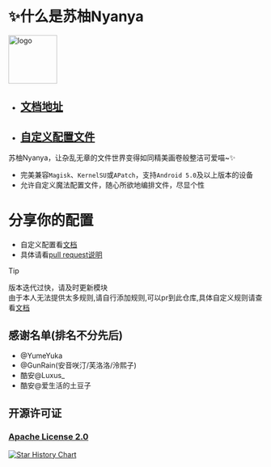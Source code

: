 # ✨什么是苏柚Nyanya

<img src="https://suu.ad.200ok.work/刻晴.png" style="width: 96px;" alt="logo">

* ## [文档地址](https://suu.ad.200ok.work)

* ## [自定义配置文件](https://suu.ad.200ok.work/config/)

苏柚Nyanya，让杂乱无章的文件世界变得如同精美画卷般整洁可爱喵~✨

* 完美兼容`Magisk`、`KernelSU`或`APatch`，支持`Android 5.0`及以上版本的设备
* 允许自定义魔法配置文件，随心所欲地编排文件，尽显个性

# 分享你的配置
* 自定义配置看[文档](https://suu.ad.200ok.work)
* 具体请看[pull request说明](config/)


> [!TIP]
> 版本迭代过快，请及时更新模块  
> 由于本人无法提供太多规则,请自行添加规则,可以pr到此仓库,具体自定义规则请查看[文档](https://suu.ad.200ok.work)

## 感谢名单(排名不分先后)
* @YumeYuka
* @GunRain(安音咲汀/芙洛洛/泠熙子)
* 酷安@Luxus_
* 酷安@爱生活的土豆子

## 开源许可证
### [Apache License 2.0](LICENSE)

[![Star History Chart](https://api.star-history.com/svg?repos=YumeYuka/Suu-Nyanya&type=Timeline)](https://star-history.com/#YumeYuka/Suu-Nyanya&Timeline)
